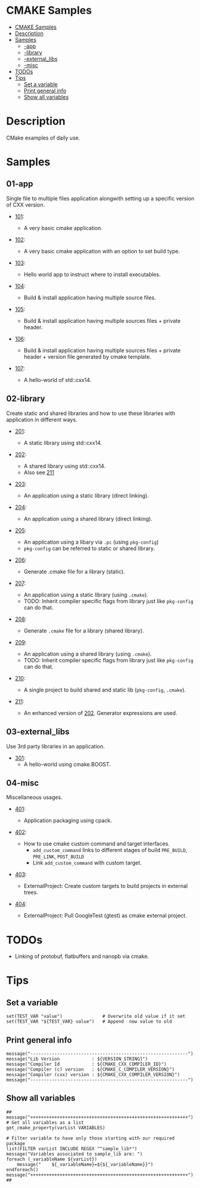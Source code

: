 # CMAKE Samples

<!-- TOC -->

- [CMAKE Samples](#cmake-samples)
- [Description](#description)
- [Samples](#samples)
    - [-app](#-app)
    - [-library](#-library)
    - [-external_libs](#-external_libs)
    - [-misc](#-misc)
- [TODOs](#todos)
- [Tips](#tips)
    - [Set a variable](#set-a-variable)
    - [Print general info](#print-general-info)
    - [Show all variables](#show-all-variables)

<!-- /TOC -->

# Description
CMake examples of daily use.

# Samples

## 01-app
Single file to multiple files application alongwith setting up a specific version of CXX version.

-  [101](01-app/101/CMakeLists.txt):
   - A very basic cmake application.

-  [102](01-app/102/CMakeLists.txt):
   - A very basic cmake application with an option to set build type.

-  [103](01-app/103/CMakeLists.txt):
   - Hello world app to instruct where to install executables.

-  [104](01-app/104/CMakeLists.txt):
   - Build & install application having multiple source files.

-  [105](01-app/105/CMakeLists.txt):
   - Build & install application having multiple sources files + private header.

-  [106](01-app/106/CMakeLists.txt):
   - Build & install application having multiple sources files + private header + version file generated by cmake template.

-  [107](01-app/107/CMakeLists.txt):
   - A hello-world of std::cxx14.

## 02-library
Create static and shared libraries and how to use these libraries with application in different ways.

-  [201](02-library/201/CMakeLists.txt):
   - A static library using std::cxx14.

-  [202](02-library/202/CMakeLists.txt):
   - A shared library using std::cxx14.
   - Also see [211](02-library/211/CMakeLists.txt)

-  [203](02-library/203/CMakeLists.txt):
   - An application using a static library (direct linking).

-  [204](02-library/204/CMakeLists.txt):
   - An application using a shared library (direct linking).

-  [205](02-library/205/CMakeLists.txt):
   - An application using a libary via `.pc` (using `pkg-config`)
   - `pkg-config` can be referred to static or shared library.

-  [206](02-library/206/CMakeLists.txt):
   - Generate .cmake file for a library (static).

-  [207](02-library/207/CMakeLists.txt):
   - An application using a static library (using `.cmake`).
   - TODO: Inherit compiler specific flags from library just like `pkg-config` can do that.

-  [208](02-library/208/CMakeLists.txt):
   - Generate `.cmake` file for a library (shared library).

-  [209](02-library/209/CMakeLists.txt):
   - An application using a shared library (using `.cmake`).
   - TODO: Inherit compiler specific flags from library just like `pkg-config` can do that.

-  [210](02-library/210/CMakeLists.txt):
   - A single project to build shared and static lib (`pkg-config`, `.cmake`).

-  [211](02-library/211/CMakeLists.txt):
   - An enhanced version of [202](02-library/202/CMakeLists.txt). Generator expressions are used.

## 03-external_libs
Use 3rd party libraries in an application.

-  [301](03-external_libs/301/CMakeLists.txt):
   - A hello-world using cmake.BOOST.

## 04-misc
Miscellaneous usages.

-  [401](04-misc/401/CMakeLists.txt):
   - Application packaging using cpack.

-  [402](04-misc/402/CMakeLists.txt):
   - How to use cmake custom command and target interfaces.
      - `add_custom_command` links to different stages of build `PRE_BUILD`, `PRE_LINK`, `POST_BUILD`
      - Link `add_custom_command` with custom target.

-  [403](04-misc/403/CMakeLists.txt):
   - ExternalProject: Create custom targets to build projects in external trees.

-  [404](04-misc/404/CMakeLists.txt):
   - ExternalProject: Pull GoogleTest (gtest) as cmake external project.

# TODOs
- Linking of protobuf, flatbuffers and nanopb via cmake.

# Tips

## Set a variable
```
set(TEST_VAR "value")               # Overwrite old value if it set
set(TEST_VAR "${TEST_VAR} value")   # Append  new value to old
```

## Print general info
```
message("-----------------------------------------------------------")
message("Lib Version            : ${VERSION_STRING}")
message("Compiler Id            : ${CMAKE_CXX_COMPILER_ID}")
message("Compiler (c) version   : ${CMAKE_C_COMPILER_VERSION}")
message("Compiler (cxx) version : ${CMAKE_CXX_COMPILER_VERSION}")
message("-----------------------------------------------------------")
```

## Show all variables
```
##
message("+++++++++++++++++++++++++++++++++++++++++++++++++++++++++++")
# Get all variables as a list
get_cmake_property(varList VARIABLES)

# Filter variable to have only those starting with our required package
list(FILTER varList INCLUDE REGEX "^sample_lib*")
message("Variables associated to sample_lib are: ")
foreach (_variableName ${varList})
    message("    ${_variableName}=${${_variableName}}")
endforeach()
message("+++++++++++++++++++++++++++++++++++++++++++++++++++++++++++")
##
```
